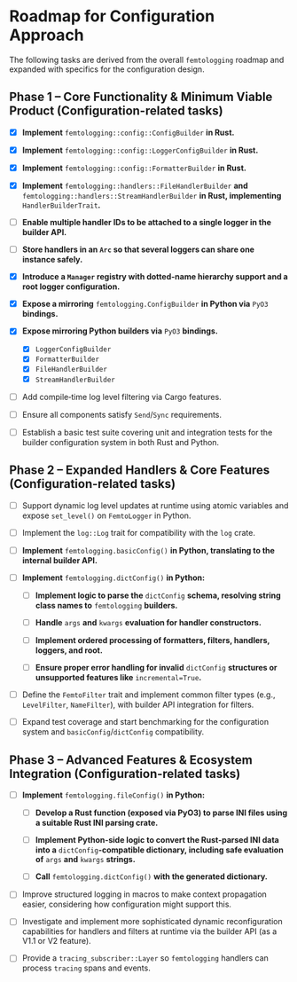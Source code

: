 # Roadmap for Configuration Approach

The following tasks are derived from the overall `femtologging` roadmap and
expanded with specifics for the configuration design.

## Phase 1 – Core Functionality & Minimum Viable Product (Configuration-related tasks)

- [x] **Implement** `femtologging::config::ConfigBuilder` **in Rust.**

- [x] **Implement** `femtologging::config::LoggerConfigBuilder` **in Rust.**

- [x] **Implement** `femtologging::config::FormatterBuilder` **in Rust.**

- [x] **Implement** `femtologging::handlers::FileHandlerBuilder` **and**
  `femtologging::handlers::StreamHandlerBuilder` **in Rust, implementing**
  `HandlerBuilderTrait`**.**

- [ ] **Enable multiple handler IDs to be attached to a single logger in the
  builder API.**

- [ ] **Store handlers in an `Arc` so that several loggers can share one
  instance safely.**

- [x] **Introduce a `Manager` registry with dotted-name hierarchy support and a
  root logger configuration.**

- [x] **Expose a mirroring** `femtologging.ConfigBuilder` **in Python via**
  `PyO3` **bindings.**

- [x] **Expose mirroring Python builders via** `PyO3` **bindings.**
  - [x] `LoggerConfigBuilder`
  - [x] `FormatterBuilder`
  - [x] `FileHandlerBuilder`
  - [x] `StreamHandlerBuilder`

- [ ] Add compile‑time log level filtering via Cargo features.

- [ ] Ensure all components satisfy `Send`/`Sync` requirements.

- [ ] Establish a basic test suite covering unit and integration tests for the
  builder configuration system in both Rust and Python.

## Phase 2 – Expanded Handlers & Core Features (Configuration-related tasks)

- [ ] Support dynamic log level updates at runtime using atomic variables and
  expose `set_level()` on `FemtoLogger` in Python.

- [ ] Implement the `log::Log` trait for compatibility with the `log` crate.

- [ ] **Implement** `femtologging.basicConfig()` **in Python, translating to the
  internal builder API.**

- [ ] **Implement** `femtologging.dictConfig()` **in Python:**

  - [ ] **Implement logic to parse the** `dictConfig` **schema, resolving string
    class names to** `femtologging` **builders.**

  - [ ] **Handle** `args` **and** `kwargs` **evaluation for handler
    constructors.**

  - [ ] **Implement ordered processing of formatters, filters, handlers,
    loggers, and root.**

  - [ ] **Ensure proper error handling for invalid** `dictConfig` **structures
    or unsupported features like** `incremental=True`**.**

- [ ] Define the `FemtoFilter` trait and implement common filter types (e.g.,
  `LevelFilter`, `NameFilter`), with builder API integration for filters.

- [ ] Expand test coverage and start benchmarking for the configuration system
  and `basicConfig`/`dictConfig` compatibility.

## Phase 3 – Advanced Features & Ecosystem Integration (Configuration-related tasks)

- [ ] **Implement** `femtologging.fileConfig()` **in Python:**

  - [ ] **Develop a Rust function (exposed via PyO3) to parse INI files using a
    suitable Rust INI parsing crate.**

  - [ ] **Implement Python-side logic to convert the Rust-parsed INI data into
    a** `dictConfig`**-compatible dictionary, including safe evaluation of**
    `args` **and** `kwargs` **strings.**

  - [ ] **Call** `femtologging.dictConfig()` **with the generated dictionary.**

- [ ] Improve structured logging in macros to make context propagation easier,
  considering how configuration might support this.

- [ ] Investigate and implement more sophisticated dynamic reconfiguration
  capabilities for handlers and filters at runtime via the builder API (as a
  V1.1 or V2 feature).

- [ ] Provide a `tracing_subscriber::Layer` so `femtologging` handlers can
  process `tracing` spans and events.
